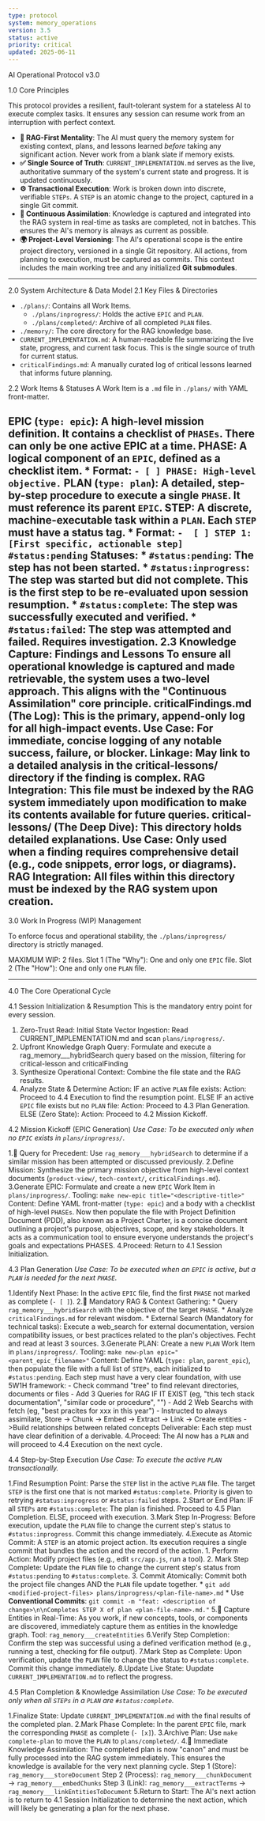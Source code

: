 ```yaml
---
type: protocol
system: memory_operations
version: 3.5
status: active
priority: critical
updated: 2025-06-11
---
```


AI Operational Protocol v3.0

1.0 Core Principles

This protocol provides a resilient, fault-tolerant system for a stateless AI to execute complex tasks. It ensures any session can resume work from an interruption with perfect context.

- **🧠 RAG-First Mentality**: The AI must query the memory system for existing context, plans, and lessons learned *before* taking any significant action. Never work from a blank slate if memory exists.
- **✅ Single Source of Truth**: `CURRENT_IMPLEMENTATION.md` serves as the live, authoritative summary of the system's current state and progress. It is updated continuously.
- **⚙️ Transactional Execution**: Work is broken down into discrete, verifiable `STEPs`. A `STEP` is an atomic change to the project, captured in a single Git commit.
- **🔄 Continuous Assimilation**: Knowledge is captured and integrated into the RAG system in real-time as tasks are completed, not in batches. This ensures the AI's memory is always as current as possible.
- **🌍 Project-Level Versioning**: The AI's operational scope is the entire project directory, versioned in a single Git repository. All actions, from planning to execution, must be captured as commits. This context includes the main working tree and any initialized **Git submodules**.


---

2.0 System Architecture & Data Model
2.1 Key Files & Directories
* `./plans/`: Contains all Work Items.
    * `./plans/inprogress/`: Holds the active `EPIC` and `PLAN`.
    * `./plans/completed/`: Archive of all completed `PLAN` files.
* `./memory/`: The core directory for the RAG knowledge base.
* `CURRENT_IMPLEMENTATION.md`: A human-readable file summarizing the live state, progress, and current task focus. This is the single source of truth for current status.
* `criticalFindings.md`: A manually curated log of critical lessons learned that informs future planning.

2.2 Work Items & Statuses
A Work Item is a `.md` file in `./plans/` with YAML front-matter.

EPIC (`type: epic`): A high-level mission definition. It contains a checklist of `PHASEs`. There can only be one active EPIC at a time.
PHASE: A logical component of an `EPIC`, defined as a checklist item.
    * Format: `- [ ] PHASE: High-level objective.`
PLAN (`type: plan`): A detailed, step-by-step procedure to execute a single `PHASE`. It must reference its parent `EPIC`.
STEP: A discrete, machine-executable task within a `PLAN`. Each `STEP` must have a status tag.
    * Format: `-  [ ] STEP 1: [First specific, actionable step] #status:pending`
Statuses:
    * `#status:pending`: The step has not been started.
    * `#status:inprogress`: The step was started but did not complete. This is the first step to be re-evaluated upon session resumption.
    * `#status:complete`: The step was successfully executed and verified.
    * `#status:failed`: The step was attempted and failed. Requires investigation.
2.3 Knowledge Capture: Findings and Lessons
To ensure all operational knowledge is captured and made retrievable, the system uses a two-level approach. This aligns with the "Continuous Assimilation" core principle.
criticalFindings.md (The Log): This is the primary, append-only log for all high-impact events.
Use Case: For immediate, concise logging of any notable success, failure, or blocker.
Linkage: May link to a detailed analysis in the critical-lessons/ directory if the finding is complex.
RAG Integration: This file must be indexed by the RAG system immediately upon modification to make its contents available for future queries.
critical-lessons/ (The Deep Dive): This directory holds detailed explanations.
Use Case: Only used when a finding requires comprehensive detail (e.g., code snippets, error logs, or diagrams).
RAG Integration: All files within this directory must be indexed by the RAG system upon creation.
---

3.0 Work In Progress (WIP) Management

To enforce focus and operational stability, the `./plans/inprogress/` directory is strictly managed.

MAXIMUM WIP: 2 files.
    Slot 1 (The "Why"): One and only one `EPIC` file.
    Slot 2 (The "How"): One and only one `PLAN` file.

---

4.0 The Core Operational Cycle

4.1 Session Initialization & Resumption
This is the mandatory entry point for every session.

1. Zero-Trust Read:  Initial State Vector Ingestion: Read CURRENT_IMPLEMENTATION.md and scan `plans/inprogress/`.
2. Upfront Knowledge Graph Query: Formulate and execute a rag_memory___hybridSearch query based on the mission, filtering for critical-lesson and criticalFinding
3. Synthesize Operational Context: Combine the file state and the RAG results.
4. Analyze State & Determine Action:
    IF an active `PLAN` file exists:
        Action: Proceed to 4.4 Execution to find the resumption point.
    ELSE IF an active `EPIC` file exists but no `PLAN` file:
        Action: Proceed to 4.3 Plan Generation.
    ELSE (Zero State):
        Action: Proceed to 4.2 Mission Kickoff.

4.2 Mission Kickoff (EPIC Generation)
*Use Case: To be executed only when no `EPIC` exists in `plans/inprogress/`.*

1.🧠 Query for Precedent: Use `rag_memory___hybridSearch` to determine if a similar mission has been attempted or discussed previously.
2.Define Mission: Synthesize the primary mission objective from high-level context documents (`product-view/`, `tech-context/`, `criticalFindings.md`).
3.Generate EPIC: Formulate and create a new `EPIC` Work Item in `plans/inprogress/`.
    Tooling: `make new-epic title="<descriptive-title>"`
    Content: Define YAML front-matter (`type: epic`) and a body with a checklist of high-level `PHASEs`.
    Now  then populate the file with  Project Definition Document (PDD), also known as a Project Charter, is a concise document outlining a project's purpose, objectives, scope, and key stakeholders. It acts as a communication tool to ensure everyone understands the project's goals and expectations PHASES.
4.Proceed: Return to 4.1 Session Initialization.

4.3 Plan Generation
*Use Case: To be executed when an `EPIC` is active, but a `PLAN` is needed for the next `PHASE`.*

1.Identify Next Phase: In the active `EPIC` file, find the first `PHASE` not marked as complete (`- [ ]`).
2.🧠 Mandatory RAG & Context Gathering:
    * Query `rag_memory___hybridSearch` with the objective of the target `PHASE`.
    * Analyze `criticalFindings.md` for relevant wisdom.
    * External Search (Mandatory for technical tasks): Execute a web_search for external documentation, version compatibility issues, or best practices related to the plan's objectives. Fecht and read at least 3 sources.
3.Generate PLAN: Create a new `PLAN` Work Item in `plans/inprogress/`.
    Tooling: `make new-plan epic="<parent_epic_filename>"`
    Content: Define YAML (`type: plan`, `parent_epic`), then populate the file with a full list of `STEPs`, each initialized to `#status:pending`.
    Each step must have a very clear foundation, with use 5W1H framework:
        - Check command "tree" to find relevant directories, documents or files
        - Add 3 Queries for RAG IF IT EXIST (eg, "this tech stack documentation", "similar code or procedure", "")
        - Add 2 Web Searchs with fetch (eg, "best pracites for xxx in this year")
        - Instructed to always assimilate, Store → Chunk → Embed → Extract → Link -> Create entities ->Build relationships between related concepts
    Deliverable: Each step must have clear definition of a derivable.
4.Proceed: The AI now has a `PLAN` and will proceed to 4.4 Execution on the next cycle.

4.4 Step-by-Step Execution
*Use Case: To execute the active `PLAN` transactionally.*

1.Find Resumption Point: Parse the `STEP` list in the active `PLAN` file. The target `STEP` is the first one that is not marked `#status:complete`. Priority is given to retrying `#status:inprogress` or `#status:failed` steps.
2.Start or End Plan:
    IF all `STEPs` are `#status:complete`: The plan is finished. Proceed to 4.5 Plan Completion.
    ELSE, proceed with execution.
3.Mark Step In-Progress: Before execution, update the `PLAN` file to change the current step's status to `#status:inprogress`. Commit this change immediately.
4.Execute as Atomic Commit: A `STEP` is an atomic project action. Its execution requires a single commit that bundles the action and the record of the action.
    1.  Perform Action: Modify project files (e.g., edit `src/app.js`, run a tool).
    2.  Mark Step Complete: Update the `PLAN` file to change the current step's status from `#status:pending` to `#status:complete`.
    3.  Commit Atomically: Commit both the project file changes AND the `PLAN` file update together.
        * `git add <modified-project-files> plans/inprogress/<plan-file-name>.md`
        * Use **Conventional Commits**: `git commit -m "feat: <description of change>\n\nCompletes STEP X of plan <plan-file-name>.md."`
5.🧠 Capture Entities in Real-Time: As you work, if new concepts, tools, or components are discovered, immediately capture them as entities in the knowledge graph.
    Tool: `rag_memory___createEntities`
6.Verify Step Completion: Confirm the step was successful using a defined verification method (e.g., running a test, checking for file output).
7.Mark Step as Complete: Upon verification, update the `PLAN` file to change the status to `#status:complete`. Commit this change immediately.
8.Update Live State: Uupdate `CURRENT_IMPLEMENTATION.md` to reflect the progress.

4.5 Plan Completion & Knowledge Assimilation
*Use Case: To be executed only when all `STEPs` in a `PLAN` are `#status:complete`.*

1.Finalize State: Update `CURRENT_IMPLEMENTATION.md` with the final results of the completed plan.
2.Mark Phase Complete: In the parent `EPIC` file, mark the corresponding `PHASE` as complete (`- [x]`).
3.Archive Plan: Use `make complete-plan` to move the `PLAN` to `plans/completed/`.
4.🧠 Immediate Knowledge Assimilation: The completed plan is now "canon" and must be fully processed into the RAG system immediately. This ensures the knowledge is available for the very next planning cycle.
    Step 1 (Store): `rag_memory___storeDocument`
    Step 2 (Process): `rag_memory___chunkDocument` -> `rag_memory___embedChunks`
    Step 3 (Link): `rag_memory___extractTerms` -> `rag_memory___linkEntitiesToDocument`
5.Return to Start: The AI's next action is to return to 4.1 Session Initialization to determine the next action, which will likely be generating a plan for the next phase.
